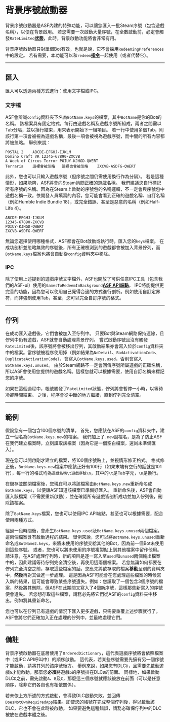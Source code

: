 # 背景序號啟動器

背景序號啟動器是ASF內建的特殊功能，可以讓您匯入一批Steam序號（包含遊戲名稱），以便在背景啟用。 若您需要一次啟動大量序號，在全數啟動前，必定會觸發&#8203;`RateLimited`&#8203;**[狀態](https://github.com/JustArchiNET/ArchiSteamFarm/wiki/FAQ-zh-TW#啟用序號時的狀態是什麼意思)**&#8203;，此時，背景啟動功能將會非常有用。

背景序號啟動器只對單個Bot有效，也就是說，它不會採用&#8203;`RedeemingPreferences`&#8203;中的設定。 若有需要，本功能可以和&#8203;`redeem`&#8203;**[指令](https://github.com/JustArchiNET/ArchiSteamFarm/wiki/Commands-zh-TW)**&#8203;一起使用（或者代替它）。

---

## 匯入

匯入可以透過兩種方式進行：使用文字檔或IPC。

### 文字檔

ASF會辨識&#8203;`config`&#8203;資料夾下名為&#8203;`BotName.keys`&#8203;的檔案，其中&#8203;`BotName`&#8203;是你的Bot的名稱。 該檔案具有固定格式，每行由遊戲名稱及遊戲序號所組成，兩者之間需以Tab分隔，並以換行結束，用來表示開始下一組項目。 若一行中使用多個Tab，則該行第一項會被視為遊戲名稱，最後一項會被視為遊戲序號，而中間的所有內容都將被忽略。 舉例來說：

```text
POSTAL 2    ABCDE-EFGHJ-IJKLM
Domino Craft VR 12345-67890-ZXCVB
A Week of Circus Terror POIUY-KJHGD-QWERT
Terraria    這裡會被忽略   這裡也會被忽略    ZXCVB-ASDFG-QWERT
```

此外，您也可以只輸入遊戲序號（但序號之間仍需使用換行作為分隔）。 若是這種情形，如果能夠，ASF將會向Steam詢問正確的遊戲名稱。 我們建議您自行標記所有序號的名稱。因為在Steam上啟動的序號包的名稱邏輯，不一定會與序號包中遊戲名稱一致。依開發人員填寫的內容，您可能會看到正確的遊戲名稱、自訂名稱（例如Humble Indie Bundle 18），或完全錯誤、甚至是惡意的名稱（例如Half-Life 4）。

```text
ABCDE-EFGHJ-IJKLM
12345-67890-ZXCVB
POIUY-KJHGD-QWERT
ZXCVB-ASDFG-QWERT
```

無論您選擇使用哪種格式，ASF都會在Bot啟動或執行時，匯入您的&#8203;`keys`&#8203;檔案。 在成功剖析並忽略無效的序號後，所有正確檢測到的遊戲都會被加入背景佇列，而&#8203;`BotName.keys`&#8203;檔案也將會自動從&#8203;`config`&#8203;資料夾中移除。

### IPC

除了使用上述提到的遊戲序號文字檔外，ASF也開放了可供任意IPC工具（包含我們的ASF-ui）使用的&#8203;`GamesToRedeemInBackground`&#8203;**[ASF API端點](https://github.com/JustArchiNET/ArchiSteamFarm/wiki/IPC-zh-TW#asf-api)**&#8203;。 IPC將能提供更完善的功能，因為您可以使用自己覺得合適的方式進行剖析。例如使用自訂定界符，而非強制使用Tab，甚至，您可以完全自訂序號的格式。

---

## 佇列

在成功匯入遊戲後，它們會被加入至佇列中。 只要Bot與Steam網路保持連線，且佇列中仍有遊戲，ASF就會自動處理背景佇列。 嘗試啟動序號且沒有觸發&#8203;`RateLimited`&#8203;後，該序號將會被移出佇列，其啟動結果亦會寫入位於&#8203;`config`&#8203;資料夾中的檔案。當序號被程序使用掉（例如結果為&#8203;`NoDetail`&#8203;、&#8203;`BadActivationCode`&#8203;、&#8203;`DuplicateActivationCode`&#8203;），會寫入&#8203;`BotName.keys.used`&#8203;，否則會寫入&#8203;`BotName.keys.unused`&#8203;。 由於Steam網路不一定會回傳序號所屬遊戲的正確名稱，所以ASF會使用您提供的遊戲名稱。這樣您就可以根據需要，使用自訂名稱來標記您的序號。

如果在這個過程中，帳號觸發了&#8203;`RateLimited`&#8203;狀態，佇列將會暫停一小時，以等待冷卻時間結束。 之後，程序會從中斷的地方繼續，直到佇列完全清空。

---

## 範例

假設您有一個包含100個序號的清單。 首先，您應該在ASF的&#8203;`config`&#8203;資料夾中，建立一個名為&#8203;`BotName.keys.new`&#8203;的檔案。 我們加上了&#8203;`.new`&#8203;副檔名，是為了防止ASF在我們建立檔案時，立刻讀取該檔案（因為它是一個空白檔案，還尚未準備匯入）。

現在您可以開啟剛才建立的檔案，將100個序號貼上，並視情形修正格式。 格式修正後，&#8203;`BotName.keys.new`&#8203;檔案中應該正好有100行（如果末端有空行的話就是101行），每一行的格式均為&#8203;`遊戲名稱\t遊戲序號\n`&#8203;，其中的&#8203;`\t`&#8203;是Tab字元，&#8203;`\n`&#8203;是換行。

在儲存並關閉檔案後，您現在可以將該檔案由&#8203;`BotName.keys.new`&#8203;重新命名成&#8203;`BotName.keys`&#8203;，以便讓ASF知道該檔案已準備好匯入。 重新命名後，ASF會自動匯入該檔案（不需要重新啟動），並在確認所有遊戲皆剖析成功並加入佇列後，刪除該檔案。

除了&#8203;`BotName.keys`&#8203;檔案，您也可以使用IPC API端點，甚至也可以根據需要，配合使用兩種方式。

經過一段時間後，會產生&#8203;`BotName.keys.used`&#8203;及&#8203;`BotName.keys.unused`&#8203;兩個檔案。 這兩個檔案含有啟動過程的結果。 舉例來說，您可以將&#8203;`BotName.keys.unused`&#8203;重新命名成&#8203;`BotName2.keys`&#8203;，來將未使用的序號交給其他的Bot，因為前一個Bot未使用到這些序號。 或者，您也可以將未使用的序號複製貼上到其他檔案中留作他用。 請注意，在ASF處理佇列時，新的項目是逐一寫入至&#8203;`used`&#8203;和&#8203;`unused`&#8203;兩個輸出檔案中的，因此建議等待佇列完全清空後，再使用這兩個檔案。 若您無論如何都要在佇列完全清空之前，存取這些檔案的話，您應先將欲存取的檔案&#8203;**移動**&#8203;至別的資料夾中，&#8203;**然後**&#8203;再對其做進一步處理。 這是因為ASF可能會在您處理這些檔案的時候寫入新的結果，這可能會導致某些序號遺失。例如：您讀取了一個包含3個序號的檔案，然後將其刪除，但ASF在此期間又寫入了4個新序號，這樣那些新寫入的序號便會遺失。 若您想存取這些檔案，請務必先將它們從ASF的&#8203;`config`&#8203;資料夾中移出，例如將其重新命名。

您也可以在佇列已有遊戲的情況下匯入更多遊戲，只需要重覆上述步驟就行了。 ASF會將它們正確加入正在處理的佇列中，並最終處理它們。

---

## 備註

背景序號啟動器在底層使用了&#8203;`OrderedDictionary`&#8203;，這代表遊戲序號將會依照檔案中（或IPC API呼叫中）的順序啟動。 這代表，若某些序號需要先擁有另一個序號才能啟動，請將其列於該序號後方。 舉例來說，如果您有DLC &#8203;`D`&#8203;，且需要先啟動遊戲&#8203;`G`&#8203;才能啟動，那麼您&#8203;**必須**&#8203;將遊戲&#8203;`G`&#8203;的序號排在DLC &#8203;`D`的前面。 同樣地，如果啟動DLC &#8203;`D`&#8203;之前，需先啟動&#8203;`A`&#8203;、&#8203;`B`&#8203;及&#8203;`C`&#8203;，那麼這三個序號就應該被放在前面（可以是任意順序，除非它們各自也有相依關係）。

若未依上方所述的方式啟動，會導致DLC啟動失敗，並回傳&#8203;`DoesNotOwnRequiredApp`&#8203;結果。即使您的帳號在完成整個佇列後，得以啟動該DLC，它也不會在此時被啟動。 如果要避免這種錯誤，請務必確保佇列中的DLC被放在遊戲本體之後。